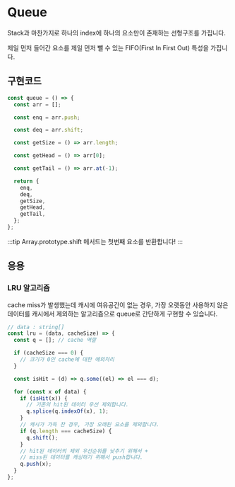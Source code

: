 # Queue

Stack과 마찬가지로 하나의 index에 하나의 요소만이 존재하는 선형구조를 가집니다.

제일 먼저 들어간 요소를 제일 먼저 뺄 수 있는 FIFO(First In First Out) 특성을 가집니다.

## 구현코드

```js
const queue = () => {
  const arr = [];

  const enq = arr.push;

  const deq = arr.shift;

  const getSize = () => arr.length;

  const getHead = () => arr[0];

  const getTail = () => arr.at(-1);

  return {
    enq,
    deq,
    getSize,
    getHead,
    getTail,
  };
};
```

:::tip
Array.prototype.shift 메서드는 첫번째 요소를 반환합니다!
:::

## 응용

### LRU 알고리즘

cache miss가 발생했는데 캐시에 여유공간이 없는 경우, 가장 오랫동안 사용하지 않은 데이터를 캐시에서 제외하는 알고리즘으로 queue로 간단하게 구현할 수 있습니다.

```js
// data : string[]
const lru = (data, cacheSize) => {
  const q = []; // cache 역할

  if (cacheSize === 0) {
    // 크기가 0인 cache에 대한 예외처리
  }

  const isHit = (d) => q.some((el) => el === d);

  for (const x of data) {
    if (isHit(x)) {
      // 기존의 hit된 데이터 우선 제외합니다.
      q.splice(q.indexOf(x), 1);
    }
    // 캐시가 가득 찬 경우, 가장 오래된 요소를 제외합니다.
    if (q.length === cacheSize) {
      q.shift();
    }
    // hit된 데이터의 제외 우선순위를 낮추기 위해서 +
    // miss된 데이터를 캐싱하기 위해서 push합니다.
    q.push(x);
  }
};
```
